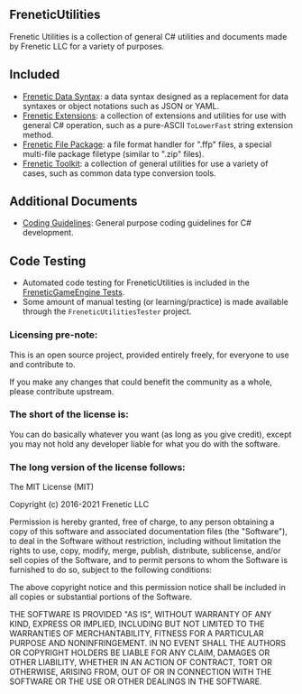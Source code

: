 FreneticUtilities
-----------------

Frenetic Utilities is a collection of general C# utilities and documents made by Frenetic LLC for a variety of purposes.

## Included

- [Frenetic Data Syntax](FreneticDataSyntax.md): a data syntax designed as a replacement for data syntaxes or object notations such as JSON or YAML.
- [Frenetic Extensions](FreneticExtensions.md): a collection of extensions and utilities for use with general C# operation, such as a pure-ASCII `ToLowerFast` string extension method.
- [Frenetic File Package](FreneticFilePackage.md): a file format handler for ".ffp" files, a special multi-file package filetype (similar to ".zip" files).
- [Frenetic Toolkit](FreneticToolkit.md): a collection of general utilities for use a variety of cases, such as common data type conversion tools.

## Additional Documents

- [Coding Guidelines](CodingGuidelines.md): General purpose coding guidelines for C# development.

## Code Testing

- Automated code testing for FreneticUtilities is included in the [FreneticGameEngine Tests](https://github.com/FreneticLLC/FreneticGameEngine/tree/master/FGETests/FreneticUtilitiesTests).
- Some amount of manual testing (or learning/practice) is made available through the `FreneticUtilitiesTester` project.

### Licensing pre-note:

This is an open source project, provided entirely freely, for everyone to use and contribute to.

If you make any changes that could benefit the community as a whole, please contribute upstream.

### The short of the license is:

You can do basically whatever you want (as long as you give credit), except you may not hold any developer liable for what you do with the software.

### The long version of the license follows:

The MIT License (MIT)

Copyright (c) 2016-2021 Frenetic LLC

Permission is hereby granted, free of charge, to any person obtaining a copy
of this software and associated documentation files (the "Software"), to deal
in the Software without restriction, including without limitation the rights
to use, copy, modify, merge, publish, distribute, sublicense, and/or sell
copies of the Software, and to permit persons to whom the Software is
furnished to do so, subject to the following conditions:

The above copyright notice and this permission notice shall be included in all
copies or substantial portions of the Software.

THE SOFTWARE IS PROVIDED "AS IS", WITHOUT WARRANTY OF ANY KIND, EXPRESS OR
IMPLIED, INCLUDING BUT NOT LIMITED TO THE WARRANTIES OF MERCHANTABILITY,
FITNESS FOR A PARTICULAR PURPOSE AND NONINFRINGEMENT. IN NO EVENT SHALL THE
AUTHORS OR COPYRIGHT HOLDERS BE LIABLE FOR ANY CLAIM, DAMAGES OR OTHER
LIABILITY, WHETHER IN AN ACTION OF CONTRACT, TORT OR OTHERWISE, ARISING FROM,
OUT OF OR IN CONNECTION WITH THE SOFTWARE OR THE USE OR OTHER DEALINGS IN THE
SOFTWARE.
